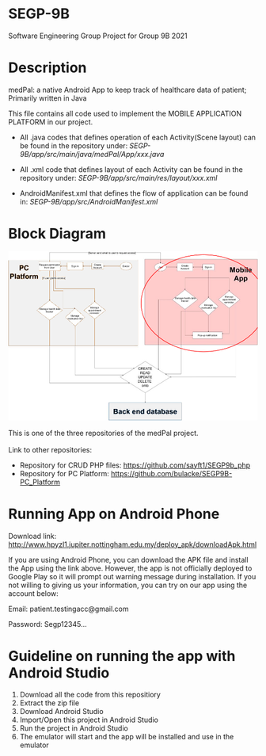 # SEGP-9B
Software Engineering Group Project for Group 9B 2021

# Description
medPal: a native Android App to keep track of healthcare data of patient;
Primarily written in Java

This file contains all code used to implement the MOBILE APPLICATION PLATFORM in our project. 

- All .java codes that defines operation of each Activity(Scene layout) can be found in the repository under: 
  *SEGP-9B/app/src/main/java/medPal/App/xxx.java*

- All .xml code that defines layout of each Activity can be found in the repository under:
  *SEGP-9B/app/src/main/res/layout/xxx.xml*

- AndroidManifest.xml that defines the flow of application can be found in:
  *SEGP-9B/app/src/AndroidManifest.xml*

# Block Diagram

<img src="bd-mobile-marked.png" alt="Block Diagram" width="600"/>

This is one of the three repositories of the medPal project.<br><br>
Link to other repositories:<br>
- Repository for CRUD PHP files: https://github.com/sayft1/SEGP9b_php   
- Repository for PC Platform: https://github.com/bulacke/SEGP9B-PC_Platform

# Running App on Android Phone
Download link: http://www.hpyzl1.jupiter.nottingham.edu.my/deploy_apk/downloadApk.html 

If you are using Android Phone, you can download the APK file and install the App using the link above. However, the app is not officially deployed to Google Play so it will prompt out warning message during installation. If you not willing to giving us your information, you can try on our app using the account below:
<p>Email: patient.testingacc@gmail.com</p>
<p>Password: Segp12345…</p>

# Guideline on running the app with Android Studio
1. Download all the code from this repositiory
2. Extract the zip file
3. Download Android Studio
4. Import/Open this project in Android Studio
5. Run the project in Android Studio
6. The emulator will start and the app will be installed and use in the emulator

